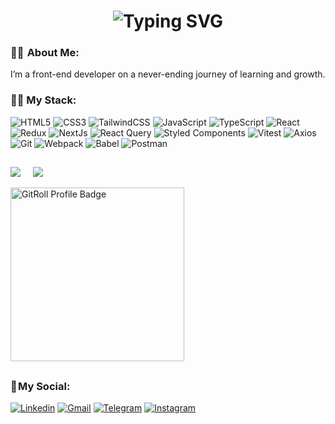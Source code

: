  <h1 align="center">
   <img src="https://readme-typing-svg.herokuapp.com?font=Fira+Code&weight=700&size=40&duration=2500&pause=700&color=da2c38&center=true&vCenter=true&width=700&height=100&lines=Hi+there+%F0%9F%91%8B;I+am+Nima+Soltanian+;Good+to+see+you+my+friend+%3A)" alt="Typing SVG" />
  </h1>

  
### 👨‍💻  About Me:

 I’m a front-end developer on a never-ending journey of learning and growth.



### 👨‍💻 My Stack:
![HTML5](https://img.shields.io/badge/html5-%23E34F26.svg?style=for-the-badge&logo=html5&logoColor=white) 
![CSS3](https://img.shields.io/badge/css3-%231572B6.svg?style=for-the-badge&logo=css3&logoColor=white) 
![TailwindCSS](https://img.shields.io/badge/tailwindcss-%2338B2AC.svg?style=for-the-badge&logo=tailwind-css&logoColor=white) 
![JavaScript](https://img.shields.io/badge/javascript-%23323330.svg?style=for-the-badge&logo=javascript&logoColor=%23F7DF1E) 
![TypeScript](https://img.shields.io/badge/typescript-%23007ACC.svg?style=for-the-badge&logo=typescript&logoColor=white) 
![React](https://img.shields.io/badge/react-%2320232a.svg?style=for-the-badge&logo=react&logoColor=%2361DAFB) 
![Redux](https://img.shields.io/badge/redux-%23593d88.svg?style=for-the-badge&logo=redux&logoColor=white) 
![NextJs](https://img.shields.io/badge/NextJs-000000?logo=Next.js&logoColor=white&style=for-the-badge) 
![React Query](https://img.shields.io/badge/-React%20Query-FF4154?style=for-the-badge&logo=react%20query&logoColor=white) 
![Styled Components](https://img.shields.io/badge/styled--components-DB7093?style=for-the-badge&logo=styled-components&logoColor=white) 
![Vitest](https://img.shields.io/badge/-Vitest-252529?style=for-the-badge&logo=vitest&logoColor=FCC72B)
![Axios](https://img.shields.io/badge/Axios-5A29E4?logo=Axios&logoColor=white&style=for-the-badge)
![Git](https://img.shields.io/badge/Git-F05032?logo=Git&logoColor=white&style=for-the-badge) 
![Webpack](https://img.shields.io/badge/webpack-%238DD6F9.svg?style=for-the-badge&logo=webpack&logoColor=black) 
![Babel](https://img.shields.io/badge/Babel-F9DC3e?style=for-the-badge&logo=babel&logoColor=black) 
![Postman](https://img.shields.io/badge/Postman-FF6C37?style=for-the-badge&logo=postman&logoColor=white) 
<!-- ![Expo](https://img.shields.io/badge/expo-1C1E24?style=for-the-badge&logo=expo&logoColor=#D04A37) 
![React Native](https://img.shields.io/badge/react_native-%2320232a.svg?style=for-the-badge&logo=react&logoColor=%2361DAFB)
 -->
##

<!--![](https://github-readme-stats.vercel.app/api?username=Nima-sltn&theme=dark&hide_border=true&include_all_commits=false&count_private=true)<br/> -->
![](https://github-readme-streak-stats.herokuapp.com/?user=Nima-sltn&theme=dark&hide_border=true) &nbsp;&nbsp;&nbsp; ![](https://github-readme-stats-kfbv.vercel.app/api/top-langs/?username=Nima-sltn&theme=dark&hide_border=true&exclude_repo=Tapsi-Frontend-SPA,github-readme-stats&count_private=true&layout=compact)

<a href="https://gitroll.io/profile/usxXsLzkKsPTBMJ05UQvL0z6Fq1i2" target="_blank"><img src="https://gitroll.io/api/badges/profiles/v1/usxXsLzkKsPTBMJ05UQvL0z6Fq1i2?theme=dark" alt="GitRoll Profile Badge" style="height: 278px"/></a>




<!--  ![](https://github-readme-stats.vercel.app/api/top-langs/?username=Nima-sltn&.github.io) -->

##






### 📌 My Social:
      
  [![Linkedin](https://img.shields.io/badge/LinkedIn-0A66C2?logo=Linkedin&logoColor=white&style=for-the-badge)](https://www.linkedin.com/in/nima-soltanian)
  [![Gmail](https://img.shields.io/badge/Gmail-EA4335?logo=Gmail&logoColor=white&style=for-the-badge)](mailto:nimaso8228@gmail.com)
  [![Telegram](https://img.shields.io/badge/Telegram-229ED9?logo=Telegram&logoColor=white&style=for-the-badge)](https://t.me/nima_stn)
  [![Instagram](https://img.shields.io/badge/Instagram-E4405F?logo=Instagram&logoColor=white&style=for-the-badge)](https://www.instagram.com/nima-sltn)


<!--
**Nima-sltn/Nima-sltn** is a ✨ _special_ ✨ repository because its `README.md` (this file) appears on your GitHub profile.

